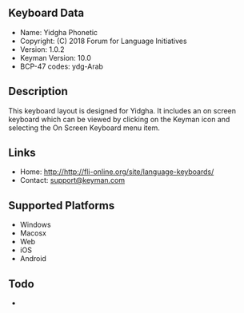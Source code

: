 Keyboard Data
-------------

* Name:           Yidgha Phonetic
* Copyright:      (C) 2018 Forum for Language Initiatives
* Version:        1.0.2
* Keyman Version: 10.0
* BCP-47 codes:   ydg-Arab

Description
-----------

This keyboard layout is designed for Yidgha. It includes 
an on screen keyboard which can be viewed by clicking on the Keyman icon 
and selecting the On Screen Keyboard menu item.   

Links
-----

 * Home:     <http://http://fli-online.org/site/language-keyboards/>
 * Contact:  <support@keyman.com>
 
Supported Platforms
-------------------

 * Windows
 * Macosx
 * Web
 * iOS
 * Android

Todo
----

* 